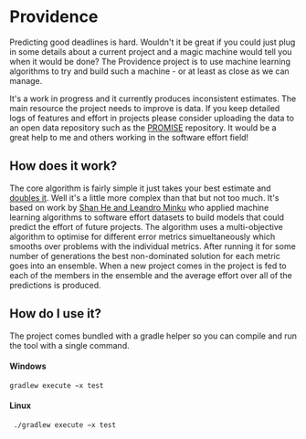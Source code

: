 # Providence
Predicting good deadlines is hard. Wouldn't it be great if you could just plug in some details about a current project and a magic machine would tell you when it would be done? The Providence project is to use machine learning algorithms to try and build such a machine - or at least as close as we can manage. 

It's a work in progress and it currently produces inconsistent estimates. The main resource the project needs to improve is data. If you keep detailed logs of features and effort in projects please consider uploading the data to an open data repository such as the [PROMISE](http://openscience.us/repo/) repository. It would be a great help to me and others working in the software effort field!

## How does it work?
The core algorithm is fairly simple it just takes your best estimate and [doubles it](http://xkcd.com/1658/). Well it's a little more complex than that but not too much. It's based on work by [Shan He and Leandro Minku](http://citeseerx.ist.psu.edu/viewdoc/download?doi=10.1.1.301.5198&rep=rep1&type=pdf) who applied machine learning algorithms to software effort datasets to build models that could predict the effort of future projects. The algorithm uses a multi-objective algorithm to optimise for different error metrics simueltaneously which smooths over problems with the individual metrics. After running it for some number of generations the best non-dominated solution for each metric goes into an ensemble. When a new project comes in the project is fed to each of the members in the ensemble and the average effort over all of the predictions is produced.

## How do I use it?
The project comes bundled with a gradle helper so you can compile and run the tool with a single command.

#### Windows
```shell
gradlew execute −x test 
```

#### Linux
```shell
 ./gradlew execute −x test 
```
